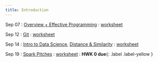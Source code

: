 ```yaml
---
title: Introduction
---
```


Sep 07 
: [Overview + Effective Programming](#) 
  : <a download href="https://raw.githubusercontent.com/gallettilance/CS506-Fall2022/master/worksheets/worksheet_00.ipynb">worksheet</a>

Sep 12 
: [Git](#) 
  : [worksheet](#)

Sep 14 
: [Intro to Data Science](#), [Distance & Similarity](#) 
  : [worksheet](#)

Sep 19 
: [Spark Pitches](#) 
  : [worksheet](#) 
    : **HWK 0 due**{: .label .label-yellow }
